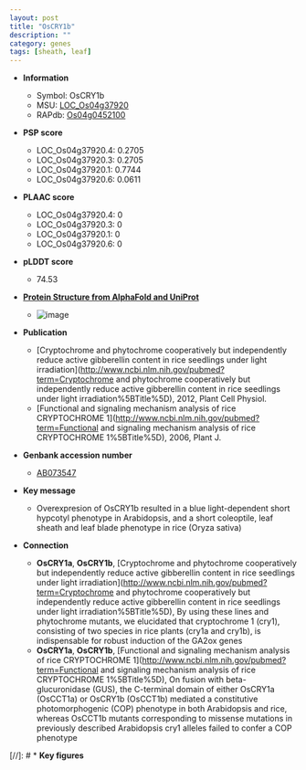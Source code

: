 ```yaml
---
layout: post
title: "OsCRY1b"
description: ""
category: genes
tags: [sheath, leaf]
---
```


* **Information**  
    + Symbol: OsCRY1b  
    + MSU: [LOC_Os04g37920](http://rice.plantbiology.msu.edu/cgi-bin/ORF_infopage.cgi?orf=LOC_Os04g37920)  
    + RAPdb: [Os04g0452100](http://rapdb.dna.affrc.go.jp/viewer/gbrowse_details/irgsp1?name=Os04g0452100)  

* **PSP score**  
    + LOC_Os04g37920.4: 0.2705 
    + LOC_Os04g37920.3: 0.2705 
    + LOC_Os04g37920.1: 0.7744 
    + LOC_Os04g37920.6: 0.0611 

* **PLAAC score**  
    + LOC_Os04g37920.4: 0 
    + LOC_Os04g37920.3: 0 
    + LOC_Os04g37920.1: 0 
    + LOC_Os04g37920.6: 0 

* **pLDDT score**
    + 74.53

* **[Protein Structure from AlphaFold and UniProt](https://www.uniprot.org/uniprotkb/Q0JCS3/entry#structure)**
    + ![image](https://ricepsp.github.io/images/Q0/AF-Q0JCS3-F1.png)

* **Publication**  
    + [Cryptochrome and phytochrome cooperatively but independently reduce active gibberellin content in rice seedlings under light irradiation](http://www.ncbi.nlm.nih.gov/pubmed?term=Cryptochrome and phytochrome cooperatively but independently reduce active gibberellin content in rice seedlings under light irradiation%5BTitle%5D), 2012, Plant Cell Physiol.
    + [Functional and signaling mechanism analysis of rice CRYPTOCHROME 1](http://www.ncbi.nlm.nih.gov/pubmed?term=Functional and signaling mechanism analysis of rice CRYPTOCHROME 1%5BTitle%5D), 2006, Plant J.

* **Genbank accession number**  
    + [AB073547](http://www.ncbi.nlm.nih.gov/nuccore/AB073547)

* **Key message**  
    + Overexpresion of OsCRY1b resulted in a blue light-dependent short hypcotyl phenotype in Arabidopsis, and a short coleoptile, leaf sheath and leaf blade phenotype in rice (Oryza sativa)

* **Connection**  
    + __OsCRY1a__, __OsCRY1b__, [Cryptochrome and phytochrome cooperatively but independently reduce active gibberellin content in rice seedlings under light irradiation](http://www.ncbi.nlm.nih.gov/pubmed?term=Cryptochrome and phytochrome cooperatively but independently reduce active gibberellin content in rice seedlings under light irradiation%5BTitle%5D), By using these lines and phytochrome mutants, we elucidated that cryptochrome 1 (cry1), consisting of two species in rice plants (cry1a and cry1b), is indispensable for robust induction of the GA2ox genes
    + __OsCRY1a__, __OsCRY1b__, [Functional and signaling mechanism analysis of rice CRYPTOCHROME 1](http://www.ncbi.nlm.nih.gov/pubmed?term=Functional and signaling mechanism analysis of rice CRYPTOCHROME 1%5BTitle%5D), On fusion with beta-glucuronidase (GUS), the C-terminal domain of either OsCRY1a (OsCCT1a) or OsCRY1b (OsCCT1b) mediated a constitutive photomorphogenic (COP) phenotype in both Arabidopsis and rice, whereas OsCCT1b mutants corresponding to missense mutations in previously described Arabidopsis cry1 alleles failed to confer a COP phenotype

[//]: # * **Key figures**  


